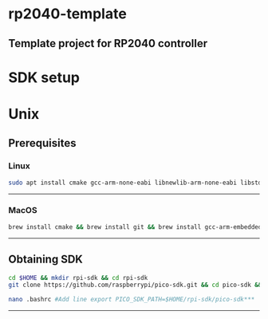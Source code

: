 # rp2040-template
Template project for RP2040 controller
---

# SDK setup

# Unix

## Prerequisites

### Linux

```bash
sudo apt install cmake gcc-arm-none-eabi libnewlib-arm-none-eabi libstdc++-arm-none-eabi-newlib build-essential
```
---

### MacOS

```bash
brew install cmake && brew install git && brew install gcc-arm-embedded
```
---

## Obtaining SDK

```bash
cd $HOME && mkdir rpi-sdk && cd rpi-sdk
git clone https://github.com/raspberrypi/pico-sdk.git && cd pico-sdk && git checkout 1.5.0 && git submodule update --init

nano .bashrc #Add line export PICO_SDK_PATH=$HOME/rpi-sdk/pico-sdk***
```
---
